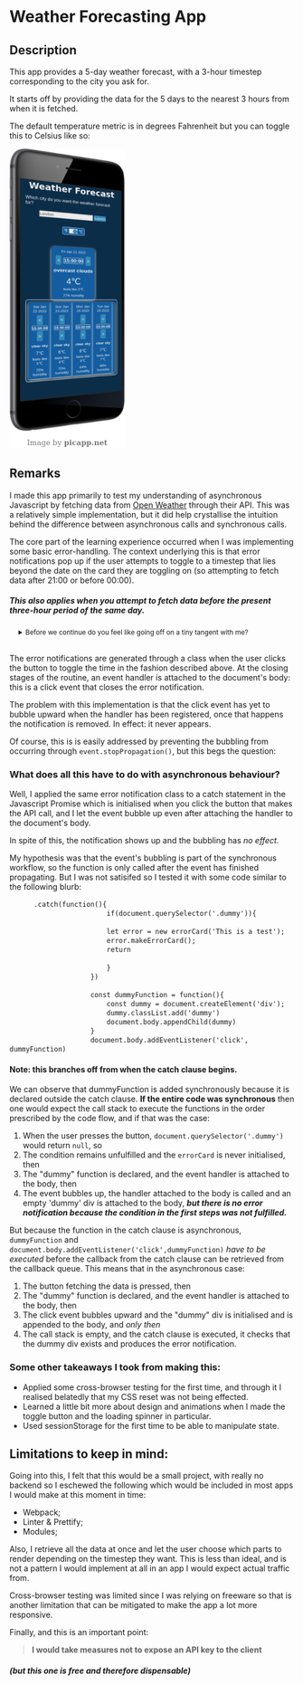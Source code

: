 # Weather Forecasting App


## Description

This app provides a 5-day weather forecast, with a 3-hour timestep corresponding to the city you ask for.

It starts off by providing the data for the 5 days to the nearest 3 hours from when it is fetched.

The default temperature metric is in degrees Fahrenheit but you can toggle this to Celsius like so: 

![weather app screenshot](./Asset/weatherAPI.png)


## Remarks 

I made this app primarily to test my understanding of asynchronous Javascript by fetching data from [Open Weather](https//openweathermap.org) through their API.
This was a relatively simple implementation, but it did help crystallise the intuition behind the difference between asynchronous calls and synchronous calls. 

The core part of the learning experience occurred when I was implementing some basic error-handling. The context underlying this is that error notifications pop up if the user attempts to toggle to a timestep that lies beyond the date on the card they are toggling on (so attempting to fetch data after 21:00 or before 00:00). 
##### This also applies when you attempt to fetch data before the present three-hour period of the same day. 

<details style="font-size: smaller">
    <summary style="margin: 1rem">Before we continue do you feel like going off on a tiny tangent with me?</summary>
    <p style="margin: 1rem">If I were to spend more time on this, I would prioritise user experience more in the sense that if the user wants to go beyond the 24-hour period then either the card associated with the next/previous day's data is emphasised or the clock simply restarts the cycle.</p> 
</details>

The error notifications are generated through a class when the user clicks the button to toggle the time in the fashion described above. At the closing stages of the routine, an event handler is attached to the document's body: this is a click event that closes the error notification.

The problem with this implementation is that the click event has yet to bubble upward when the handler has been registered, once that happens the notification is removed. In effect: it never appears.

Of course, this is is easily addressed by preventing the bubbling from occurring through `event.stopPropagation()`, but this begs the question: 
### What does all this have to do with asynchronous behaviour?

Well, I applied the same error notification class to a catch statement in the Javascript Promise which is initialised when you click the button that makes the API call, and I let the event bubble up even after attaching the handler to the document's body. 


In spite of this, the notification shows up and the bubbling has *no effect*.

My hypothesis was that the event's bubbling is part of the synchronous workflow, so the function is only called after the event has finished propagating.
But I was not satisifed so I tested it with some code similar to the following blurb: 



          .catch(function(){
                            if(document.querySelector('.dummy')){

                            let error = new errorCard('This is a test');
                            error.makeErrorCard();
                            return

                            }
                        })

                        const dummyFunction = function(){
                            const dummy = document.createElement('div');
                            dummy.classList.add('dummy')
                            document.body.appendChild(dummy)
                        }
                        document.body.addEventListener('click', dummyFunction)


#### Note: this branches off from when the catch clause begins. 

We can observe that dummyFunction is added synchronously because it is declared outside the catch clause. **If the entire code was synchronous** then one would expect the call stack to execute the functions in the order prescribed by the code flow, and if that was the case:

1. When the user presses the button, `document.querySelector('.dummy')` would return `null`, so 
2. The condition remains unfulfilled and the `errorCard` is never initialised, then
3. The "dummy" function is declared, and the event handler is attached to the body, then
4. The event bubbles up, the handler attached to the body is called and an empty 'dummy' div is attached to the body, ***but there is
no error notification because the condition in the first steps was not fulfilled.***  

But because the function in the catch clause is asynchronous, `dummyFunction` and `document.body.addEventListener('click',dummyFunction)` *have to be executed* before the callback from the catch clause can be retrieved from the callback queue. This means that in the asynchronous case:

1. The button fetching the data is pressed, then
2. The "dummy" function is declared, and the event handler is attached to the body, then
3. The click event bubbles upward and the "dummy" div is initialised and is appended to the body, and *only then*
4. The call stack is empty, and the catch clause is executed, it checks that the dummy div exists and produces the error notification.

### Some other takeaways I took from making this: 

- Applied some cross-browser testing for the first time, and through it I realised belatedly that my CSS reset was not being effected.
- Learned a little bit more about design and animations when I made the toggle button and the loading spinner in particular. 
- Used sessionStorage for the first time to be able to manipulate state. 

## Limitations to keep in mind:

Going into this, I felt that this would be a small project, with really no backend so I eschewed the following which would be included in most apps I would make at this moment in time:
- Webpack;
- Linter & Prettify;
- Modules;

Also, I retrieve all the data at once and let the user choose which parts to render depending on the timestep they want. This is less than ideal, and is not a pattern
I would implement at all in an app I would expect actual traffic from. 

Cross-browser testing was limited since I was relying on freeware so that is another limitation that can be mitigated to make the app a lot more responsive.


Finally, and this is an important point: 
> **I would take measures not to expose an API key to the client** 
##### (but this one is free and therefore dispensable)







